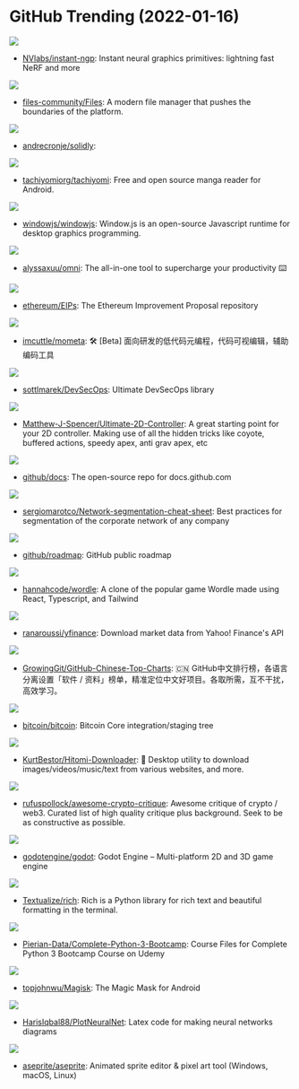 # GitHub Trending (2022-01-16)

![](https://img.shields.io/badge/Cuda-New%20210-green?style=flat-square&logo=appveyor)
- [NVlabs/instant-ngp](https://github.com/NVlabs/instant-ngp): Instant neural graphics primitives: lightning fast NeRF and more

![](https://img.shields.io/badge/C%23-New%20412-green?style=flat-square&logo=appveyor)
- [files-community/Files](https://github.com/files-community/Files): A modern file manager that pushes the boundaries of the platform.

![](https://img.shields.io/badge/Solidity-New%2050-green?style=flat-square&logo=appveyor)
- [andrecronje/solidly](https://github.com/andrecronje/solidly): 

![](https://img.shields.io/badge/Kotlin-New%2011-green?style=flat-square&logo=appveyor)
- [tachiyomiorg/tachiyomi](https://github.com/tachiyomiorg/tachiyomi): Free and open source manga reader for Android.

![](https://img.shields.io/badge/C%2B%2B-New%20142-green?style=flat-square&logo=appveyor)
- [windowjs/windowjs](https://github.com/windowjs/windowjs): Window.js is an open-source Javascript runtime for desktop graphics programming.

![](https://img.shields.io/badge/JavaScript-New%20331-green?style=flat-square&logo=appveyor)
- [alyssaxuu/omni](https://github.com/alyssaxuu/omni): The all-in-one tool to supercharge your productivity ⌨️

![](https://img.shields.io/badge/Solidity-New%2013-green?style=flat-square&logo=appveyor)
- [ethereum/EIPs](https://github.com/ethereum/EIPs): The Ethereum Improvement Proposal repository

![](https://img.shields.io/badge/TypeScript-New%2017-green?style=flat-square&logo=appveyor)
- [imcuttle/mometa](https://github.com/imcuttle/mometa): 🛠 [Beta] 面向研发的低代码元编程，代码可视编辑，辅助编码工具

![](https://img.shields.io/badge/none-New%20144-green?style=flat-square&logo=appveyor)
- [sottlmarek/DevSecOps](https://github.com/sottlmarek/DevSecOps): Ultimate DevSecOps library

![](https://img.shields.io/badge/C%23-New%2037-green?style=flat-square&logo=appveyor)
- [Matthew-J-Spencer/Ultimate-2D-Controller](https://github.com/Matthew-J-Spencer/Ultimate-2D-Controller): A great starting point for your 2D controller. Making use of all the hidden tricks like coyote, buffered actions, speedy apex, anti grav apex, etc

![](https://img.shields.io/badge/JavaScript-New%2020-green?style=flat-square&logo=appveyor)
- [github/docs](https://github.com/github/docs): The open-source repo for docs.github.com

![](https://img.shields.io/badge/none-New%20117-green?style=flat-square&logo=appveyor)
- [sergiomarotco/Network-segmentation-cheat-sheet](https://github.com/sergiomarotco/Network-segmentation-cheat-sheet): Best practices for segmentation of the corporate network of any company

![](https://img.shields.io/badge/none-New%20141-green?style=flat-square&logo=appveyor)
- [github/roadmap](https://github.com/github/roadmap): GitHub public roadmap

![](https://img.shields.io/badge/TypeScript-New%2022-green?style=flat-square&logo=appveyor)
- [hannahcode/wordle](https://github.com/hannahcode/wordle): A clone of the popular game Wordle made using React, Typescript, and Tailwind

![](https://img.shields.io/badge/Python-New%2069-green?style=flat-square&logo=appveyor)
- [ranaroussi/yfinance](https://github.com/ranaroussi/yfinance): Download market data from Yahoo! Finance's API

![](https://img.shields.io/badge/Java-New%20102-green?style=flat-square&logo=appveyor)
- [GrowingGit/GitHub-Chinese-Top-Charts](https://github.com/GrowingGit/GitHub-Chinese-Top-Charts): 🇨🇳 GitHub中文排行榜，各语言分离设置「软件 / 资料」榜单，精准定位中文好项目。各取所需，互不干扰，高效学习。

![](https://img.shields.io/badge/C%2B%2B-New%2026-green?style=flat-square&logo=appveyor)
- [bitcoin/bitcoin](https://github.com/bitcoin/bitcoin): Bitcoin Core integration/staging tree

![](https://img.shields.io/badge/Python-New%20400-green?style=flat-square&logo=appveyor)
- [KurtBestor/Hitomi-Downloader](https://github.com/KurtBestor/Hitomi-Downloader): 🍰 Desktop utility to download images/videos/music/text from various websites, and more.

![](https://img.shields.io/badge/none-New%2048-green?style=flat-square&logo=appveyor)
- [rufuspollock/awesome-crypto-critique](https://github.com/rufuspollock/awesome-crypto-critique): Awesome critique of crypto / web3. Curated list of high quality critique plus background. Seek to be as constructive as possible.

![](https://img.shields.io/badge/C%2B%2B-New%2034-green?style=flat-square&logo=appveyor)
- [godotengine/godot](https://github.com/godotengine/godot): Godot Engine – Multi-platform 2D and 3D game engine

![](https://img.shields.io/badge/Python-New%20566-green?style=flat-square&logo=appveyor)
- [Textualize/rich](https://github.com/Textualize/rich): Rich is a Python library for rich text and beautiful formatting in the terminal.

![](https://img.shields.io/badge/Jupyter%20Notebook-New%2013-green?style=flat-square&logo=appveyor)
- [Pierian-Data/Complete-Python-3-Bootcamp](https://github.com/Pierian-Data/Complete-Python-3-Bootcamp): Course Files for Complete Python 3 Bootcamp Course on Udemy

![](https://img.shields.io/badge/C%2B%2B-New%2039-green?style=flat-square&logo=appveyor)
- [topjohnwu/Magisk](https://github.com/topjohnwu/Magisk): The Magic Mask for Android

![](https://img.shields.io/badge/TeX-New%20111-green?style=flat-square&logo=appveyor)
- [HarisIqbal88/PlotNeuralNet](https://github.com/HarisIqbal88/PlotNeuralNet): Latex code for making neural networks diagrams

![](https://img.shields.io/badge/C%2B%2B-New%20142-green?style=flat-square&logo=appveyor)
- [aseprite/aseprite](https://github.com/aseprite/aseprite): Animated sprite editor & pixel art tool (Windows, macOS, Linux)

